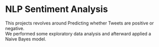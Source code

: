 # NLP Sentiment Analysis <br />
This projects revolves around Predicting whether Tweets are positive or negative. <br />
We performed some exploratory data analysis and afterward applied a Naive Bayes model.
